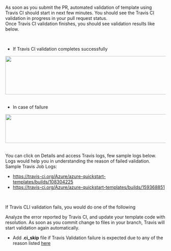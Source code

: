 <p>As soon as you submit the PR, automated validation of template  using Travis CI should start in next few minutes. You should see the Travis CI  validation in progress in your pull request status.<br>
  Once Travis CI validation finishes, you  should see validation results like below.</p>
<br><ul>
  <li>If Travis CI validation  completes successfully </li>
</ul>
<img src="Images/Images/14.png"  height="120" width="700"/><br/>
<br><ul>
  <li>In case of failure </li>
</ul>
<img src="Images/Images/15.png"  height="90" width="700"/><br/>
<br><p>You can click on Details and access Travis logs, few sample logs  below. Logs would help you in understanding the reason of failed validation.<br>
  Sample Travis Job Logs:</p>
<ul>
  <li><a href="https://travis-ci.org/Azure/azure-quickstart-templates/builds/108304225">https://travis-ci.org/Azure/azure-quickstart-templates/builds/108304225</a> </li>
  <li><a href="https://travis-ci.org/Azure/azure-quickstart-templates/builds/159368851">https://travis-ci.org/Azure/azure-quickstart-templates/builds/159368851</a> </li>
</ul>
<br><p>If Travis CLI validation fails, you would do one of the  following</p>
<p>Analyze the error reported by  Travis CI, and update your template code with resolution. As soon as you commit  change to files in your branch, Travis will start validation again  automatically.</p>
<ul><li>Add .<strong>ci_skip</strong> file if Travis Validation failure is expected due to any of  the reason listed <a href="./6f.html">here</a> </li>
</ul>
